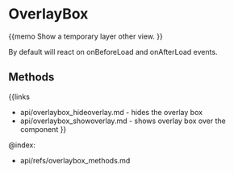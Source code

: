 OverlayBox 
=============

{{memo Show a temporary layer other view. }}

By default will react on onBeforeLoad and onAfterLoad events. 


Methods
-------

{{links
- api/overlaybox_hideoverlay.md - hides the overlay box
- api/overlaybox_showoverlay.md - shows overlay box over the component
}}




@index:
- api/refs/overlaybox_methods.md


